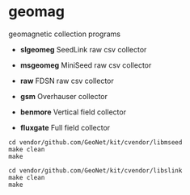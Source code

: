 # geomag

geomagnetic collection programs

* __slgeomeg__ SeedLink raw csv collector
* __msgeomeg__ MiniSeed raw csv collector
* __raw__ FDSN raw csv collector

* __gsm__ Overhauser collector
* __benmore__ Vertical field collector
* __fluxgate__ Full field collector

```
cd vendor/github.com/GeoNet/kit/cvendor/libmseed
make clean
make

cd vendor/github.com/GeoNet/kit/cvendor/libslink
make clean
make
```
